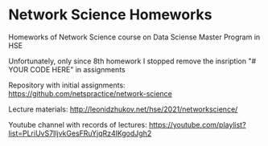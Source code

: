# Network Science Homeworks
Homeworks of Network Science course on Data Sciense Master Program in HSE

Unfortunately, only since 8th homework I stopped remove the insription "# YOUR CODE HERE" in assignments

Repository with initial assignments: https://github.com/netspractice/network-science

Lecture materials: http://leonidzhukov.net/hse/2021/networkscience/

Youtube channel with records of lectures: https://youtube.com/playlist?list=PLriUvS7IljvkGesFRuYjqRz4lKgodJgh2
